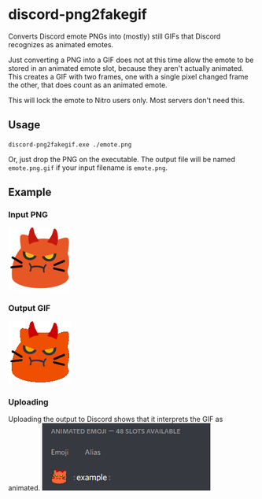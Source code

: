 # discord-png2fakegif
Converts Discord emote PNGs into (mostly) still GIFs that Discord recognizes as animated emotes.

Just converting a PNG into a GIF does not at this time allow the emote to be stored in an animated emote slot, because they aren't actually animated.
This creates a GIF with two frames, one with a single pixel changed frame the other, that does count as an animated emote.

This will lock the emote to Nitro users only. Most servers don't need this.

## Usage
`discord-png2fakegif.exe ./emote.png`

Or, just drop the PNG on the executable. The output file will be named `emote.png.gif` if your input filename is `emote.png`.

## Example

### Input PNG
![Example input](./example.png)

### Output GIF
![Example output](./example.gif)

### Uploading
Uploading the output to Discord shows that it interprets the GIF as animated.
![Example upload](./upload_example.png)